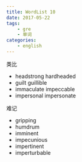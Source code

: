 ```yaml
---
title: WordList 10
date: 2017-05-22
tags: 
	- gre
	- 单词
categories: 
	- english
---
```

类比
- headstrong hardheaded
- guilt guillible
- immaculate impeccable
- impersonal impersonate


难记
- gripping
- humdrum
- imminent
- impecunious
- impertinent
- imperturbable